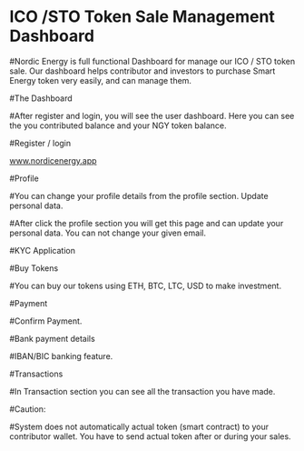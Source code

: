 # ICO /STO Token Sale Management Dashboard

#Nordic Energy is full functional Dashboard for manage our ICO / STO token sale. Our dashboard helps contributor and investors to purchase Smart Energy token very easily, and can manage them.


#The Dashboard

#After register and login, you will see the user dashboard. Here you can see the you contributed balance and your NGY token balance. 


#Register / login

www.nordicenergy.app


#Profile

#You can change your profile details from the profile section. Update personal data.

#After click the profile section you will get this page and can update your personal data. You can not change your given email.


#KYC Application


#Buy Tokens

#You can buy our tokens using ETH, BTC, LTC, USD to make investment.


#Payment

#Confirm Payment.


#Bank payment details

#IBAN/BIC banking feature.


#Transactions

#In Transaction section you can see all the transaction you have made. 


#Caution:

#System does not automatically actual token (smart contract) to your contributor wallet. You have to send actual token after or during your sales.


